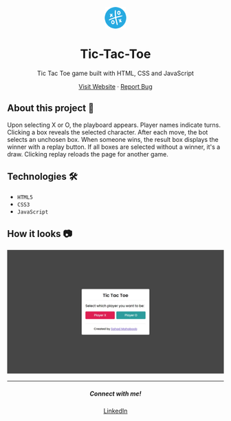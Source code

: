 <div align = "center">
    <img src="./Images/favicon.png" alt="Logo" width="50px">
</div>

<h1 align = "center"><b>Tic-Tac-Toe</b></h1>
<p align = "center">Tic Tac Toe game built with HTML, CSS and JavaScript </p>

<p align="center">
    <a href="https://tic-tac-toe-sahadcmd.vercel.app/" target="_blank">Visit Website</a>
    ·
    <a href="https://github.com/sahadcmd/Tic-Tac-Toe/issues" target="_blank">Report Bug</a>
</p>


## About this project 🚀

Upon selecting X or O, the playboard appears. Player names indicate turns. Clicking a box reveals the selected character. After each move, the bot selects an unchosen box. When someone wins, the result box displays the winner with a replay button. If all boxes are selected without a winner, it's a draw. Clicking replay reloads the page for another game.

## Technologies 🛠️ 

* `HTML5`
* `CSS3`
* `JavaScript`

## How it looks 📷

<div align="center">
    <img src="./Images/Screenshot.jpeg">
</div>



<hr>
<h5 align="center">Connect with me!</h5>
<p align="center">
    <a href="https://www.linkedin.com/in/sahadmahaboobp" target="_blank">LinkedIn</a>
</p>

